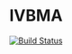 # IVBMA

[![Build Status](https://github.com/gregorsteiner/IVBMA.jl/workflows/CI/badge.svg)](https://github.com/gregorsteiner/IVBMA.jl/actions)
